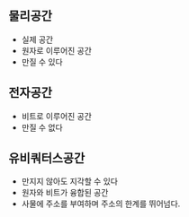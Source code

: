 ## 물리공간

- 실제 공간
- 원자로 이루어진 공간
- 만질 수 있다

## 전자공간

- 비트로 이루어진 공간
- 만질 수 없다

## 유비쿼터스공간

- 만지지 않아도 지각할 수 있다
- 원자와 비트가 융합된 공간
- 사물에 주소를 부여하며 주소의 한계를 뛰어넘다.